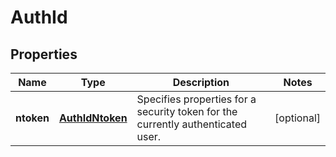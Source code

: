 
# AuthId

## Properties
Name | Type | Description | Notes
------------ | ------------- | ------------- | -------------
**ntoken** | [**AuthIdNtoken**](AuthIdNtoken.md) | Specifies properties for a security token for the currently authenticated user. |  [optional]



